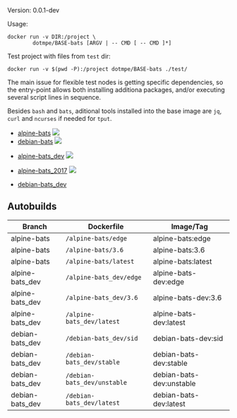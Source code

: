 Version: 0.0.1-dev

Usage:
```
docker run -v DIR:/project \
		dotmpe/BASE-bats [ARGV | -- CMD [ -- CMD ]*]
```

Test project with files from `test` dir:
```
docker run -v $(pwd -P):/project dotmpe/BASE-bats ./test/
```

The main issue for flexible test nodes is getting specific dependencies, so the
entry-point allows both installing additiona packages, and/or executing several
script lines in sequence.

Besides `bash` and `bats`, aditional tools installed into the base image are
`jq`, `curl` and `ncurses` if needed for ``tput``.

- [alpine-bats](https://hub.docker.com/r/dotmpe/alpine-bats/)
  [![](https://images.microbadger.com/badges/image/dotmpe/alpine-bats.svg)](https://microbadger.com/images/dotmpe/alpine-bats "microbadger.com")
- [debian-bats](https://hub.docker.com/r/dotmpe/debian-bats/)
  [![](https://images.microbadger.com/badges/image/dotmpe/debian-bats.svg)](https://microbadger.com/images/dotmpe/debian-bats "microbadger.com")

* [alpine-bats_dev](https://hub.docker.com/r/dotmpe/alpine-bats_dev/)
  [![](https://images.microbadger.com/badges/image/dotmpe/alpine-bats-dev.svg)](https://microbadger.com/images/dotmpe/alpine-bats-dev "microbadger.com")
* [alpine-bats_2017](https://hub.docker.com/r/dotmpe/alpine-bats_dev/)
  [![](https://images.microbadger.com/badges/image/dotmpe/alpine-bats-2017.svg)](https://microbadger.com/images/dotmpe/alpine-bats-2017 "microbadger.com")

* [debian-bats_dev](https://hub.docker.com/r/dotmpe/debian-bats_dev/)


## Autobuilds
Branch           | Dockerfile                    | Image/Tag
---------------- | ----------------------------- | ---------------------------
alpine-bats      | ``/alpine-bats/edge``         | alpine-bats:edge
alpine-bats      | ``/alpine-bats/3.6``          | alpine-bats:3.6
alpine-bats      | ``/alpine-bats/latest``       | alpine-bats:latest
alpine-bats_dev  | ``/alpine-bats_dev/edge``     | alpine-bats-dev:edge
alpine-bats_dev  | ``/alpine-bats_dev/3.6``      | alpine-bats-dev:3.6
alpine-bats_dev  | ``/alpine-bats_dev/latest``   | alpine-bats-dev:latest
debian-bats_dev  | ``/debian-bats_dev/sid``      | debian-bats-dev:sid
debian-bats_dev  | ``/debian-bats_dev/stable``   | debian-bats-dev:stable
debian-bats_dev  | ``/debian-bats_dev/unstable`` | debian-bats-dev:unstable
debian-bats_dev  | ``/debian-bats_dev/latest``   | debian-bats-dev:latest
